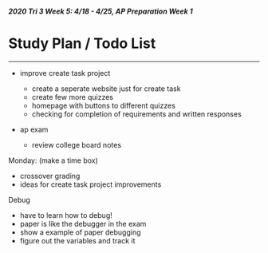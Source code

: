 ##### 2020 Tri 3 Week 5: 4/18 - 4/25, AP Preparation Week 1

# Study Plan / Todo List

---

- improve create task project
  - create a seperate website just for create task
  - create few more quizzes
  - homepage with buttons to different quizzes
  - checking for completion of requirements and written responses

- ap exam
  - review college board notes



Monday: (make a time box)
  - crossover grading
  - ideas for create task project improvements


Debug
- have to learn how to debug!
- paper is like the debugger in the exam
- show a example of paper debugging
- figure out the variables and track it

